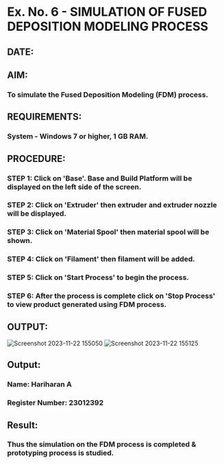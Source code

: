 # Ex. No. 6 - SIMULATION OF FUSED DEPOSITION MODELING PROCESS

## DATE: 
## AIM:
### To simulate the Fused Deposition Modeling (FDM) process.

## REQUIREMENTS:
### System - Windows 7 or higher, 1 GB RAM.

## PROCEDURE:
### STEP 1: Click on 'Base'. Base and Build Platform will be displayed on the left side of the screen.
### STEP 2: Click on 'Extruder' then extruder and extruder nozzle will be displayed.
### STEP 3: Click on 'Material Spool' then material spool will be shown.
### STEP 4: Click on 'Filament' then filament will be added.
### STEP 5: Click on 'Start Process' to begin the process.
### STEP 6: After the process is complete click on 'Stop Process' to view product generated using FDM process.

## OUTPUT:
![Screenshot 2023-11-22 155050](https://github.com/hariharana59/Ex.-No---6.-SIMULATION-OF-FUSED-DEPOSITION-MODELING-PROCESS/assets/144980130/36a79a0c-f244-458c-b114-93e142dd9180)
![Screenshot 2023-11-22 155125](https://github.com/hariharana59/Ex.-No---6.-SIMULATION-OF-FUSED-DEPOSITION-MODELING-PROCESS/assets/144980130/cfc01d69-3db5-47e6-8e46-5af4abc887fc)

## Output:

### Name: Hariharan A
### Register Number: 23012392

## Result:
### Thus the simulation on the FDM process is completed & prototyping process is studied.
